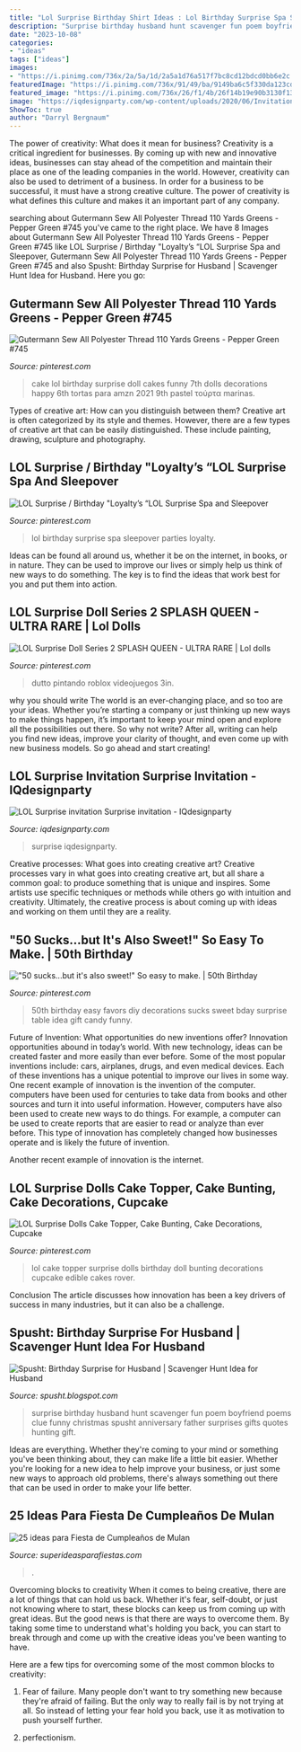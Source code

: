 ```yaml
---
title: "Lol Surprise Birthday Shirt Ideas : Lol Birthday Surprise Spa Sleepover Parties Loyalty"
description: "Surprise birthday husband hunt scavenger fun poem boyfriend poems clue funny christmas spusht anniversary father surprises gifts quotes hunting gift"
date: "2023-10-08"
categories:
- "ideas"
tags: ["ideas"]
images:
- "https://i.pinimg.com/736x/2a/5a/1d/2a5a1d76a517f7bc8cd12bdcd0bb6e2c.jpg"
featuredImage: "https://i.pinimg.com/736x/91/49/ba/9149ba6c5f330da123cda5d346a1bcc6.jpg"
featured_image: "https://i.pinimg.com/736x/26/f1/4b/26f14b19e90b3130f134907fca011596.jpg"
image: "https://iqdesignparty.com/wp-content/uploads/2020/06/Invitation-lol-surprise-scaled.jpg"
ShowToc: true
author: "Darryl Bergnaum"
---
```



The power of creativity: What does it mean for business?
Creativity is a critical ingredient for businesses. By coming up with new and innovative ideas, businesses can stay ahead of the competition and maintain their place as one of the leading companies in the world. However, creativity can also be used to detriment of a business. In order for a business to be successful, it must have a strong creative culture. The power of creativity is what defines this culture and makes it an important part of any company.

	

		
searching about Gutermann Sew All Polyester Thread 110 Yards Greens - Pepper Green #745 you've came to the right place. We have 8 Images about Gutermann Sew All Polyester Thread 110 Yards Greens - Pepper Green #745 like LOL Surprise / Birthday &quot;Loyalty’s “LOL Surprise Spa and Sleepover, Gutermann Sew All Polyester Thread 110 Yards Greens - Pepper Green #745 and also Spusht: Birthday Surprise for Husband | Scavenger Hunt Idea for Husband. Here you go:
		
    
## Gutermann Sew All Polyester Thread 110 Yards Greens - Pepper Green #745

<img loading=lazy src="https://i.pinimg.com/736x/26/f1/4b/26f14b19e90b3130f134907fca011596.jpg" onerror="this.onerror=null;this.src='https://tse3.mm.bing.net/th?id=OIP.ci-qguZMa3KvR8lwPUkhaQHaJE&amp;pid=15.1';" alt="Gutermann Sew All Polyester Thread 110 Yards Greens - Pepper Green #745">

_Source: pinterest.com_

>cake lol birthday surprise doll cakes funny 7th dolls decorations happy 6th tortas para amzn 2021 9th pastel τούρτα marinas. 

	

Types of creative art: How can you distinguish between them?
Creative art is often categorized by its style and themes. However, there are a few types of creative art that can be easily distinguished. These include painting, drawing, sculpture and photography.

    
## LOL Surprise / Birthday &quot;Loyalty’s “LOL Surprise Spa And Sleepover

<img loading=lazy src="https://i.pinimg.com/736x/91/49/ba/9149ba6c5f330da123cda5d346a1bcc6.jpg" onerror="this.onerror=null;this.src='https://tse3.mm.bing.net/th?id=OIP.OKTSXpwb3jNqSdidYv1Q2wHaFt&amp;pid=15.1';" alt="LOL Surprise / Birthday &quot;Loyalty’s “LOL Surprise Spa and Sleepover">

_Source: pinterest.com_

>lol birthday surprise spa sleepover parties loyalty. 

	

Ideas can be found all around us, whether it be on the internet, in books, or in nature. They can be used to improve our lives or simply help us think of new ways to do something. The key is to find the ideas that work best for you and put them into action.

    
## LOL Surprise Doll Series 2 SPLASH QUEEN - ULTRA RARE | Lol Dolls

<img loading=lazy src="https://i.pinimg.com/736x/b8/90/84/b8908416f120e853e01a9abb8540e2ec.jpg" onerror="this.onerror=null;this.src='https://tse3.mm.bing.net/th?id=OIP.Bhy-yjt0uviFTZ95fegvIQHaHa&amp;pid=15.1';" alt="LOL Surprise Doll Series 2 SPLASH QUEEN - ULTRA RARE | Lol dolls">

_Source: pinterest.com_

>dutto pintando roblox videojuegos 3in. 

	

why you should write
The world is an ever-changing place, and so too are your ideas. Whether you’re starting a company or just thinking up new ways to make things happen, it’s important to keep your mind open and explore all the possibilities out there. So why not write? After all, writing can help you find new ideas, improve your clarity of thought, and even come up with new business models. So go ahead and start creating!

    
## LOL Surprise Invitation Surprise Invitation - IQdesignparty

<img loading=lazy src="https://iqdesignparty.com/wp-content/uploads/2020/06/Invitation-lol-surprise-scaled.jpg" onerror="this.onerror=null;this.src='https://tse4.mm.bing.net/th?id=OIP.YGW9PT6RZ8nIE2u4eNRHqAHaFj&amp;pid=15.1';" alt="LOL Surprise invitation Surprise invitation - IQdesignparty">

_Source: iqdesignparty.com_

>surprise iqdesignparty. 

	

Creative processes: What goes into creating creative art?
Creative processes vary in what goes into creating creative art, but all share a common goal: to produce something that is unique and inspires. Some artists use specific techniques or methods while others go with intuition and creativity. Ultimately, the creative process is about coming up with ideas and working on them until they are a reality.

    
## &quot;50 Sucks...but It&#039;s Also Sweet!&quot; So Easy To Make. | 50th Birthday

<img loading=lazy src="https://s-media-cache-ak0.pinimg.com/736x/5a/9c/82/5a9c827ab4eafd6afc724e576953e9d6.jpg" onerror="this.onerror=null;this.src='https://tse4.mm.bing.net/th?id=OIP.VYugaO3kWW0OnbdEYuYZMAHaJ3&amp;pid=15.1';" alt="&quot;50 sucks...but it&#039;s also sweet!&quot; So easy to make. | 50th Birthday">

_Source: pinterest.com_

>50th birthday easy favors diy decorations sucks sweet bday surprise table idea gift candy funny. 

	

Future of Invention: What opportunities do new inventions offer?
Innovation opportunities abound in today’s world. With new technology, ideas can be created faster and more easily than ever before. Some of the most popular inventions include: cars, airplanes, drugs, and even medical devices. Each of these inventions has a unique potential to improve our lives in some way. 
One recent example of innovation is the invention of the computer. computers have been used for centuries to take data from books and other sources and turn it into useful information. However, computers have also been used to create new ways to do things. For example, a computer can be used to create reports that are easier to read or analyze than ever before. This type of innovation has completely changed how businesses operate and is likely the future of invention. 

Another recent example of innovation is the internet.

    
## LOL Surprise Dolls Cake Topper, Cake Bunting, Cake Decorations, Cupcake

<img loading=lazy src="https://i.pinimg.com/736x/2a/5a/1d/2a5a1d76a517f7bc8cd12bdcd0bb6e2c.jpg" onerror="this.onerror=null;this.src='https://tse2.mm.bing.net/th?id=OIP.1ls6Dq0To9c3-pnzakzoHwHaHa&amp;pid=15.1';" alt="LOL Surprise Dolls Cake Topper, Cake Bunting, Cake Decorations, Cupcake">

_Source: pinterest.com_

>lol cake topper surprise dolls birthday doll bunting decorations cupcake edible cakes rover. 

	

Conclusion
The article discusses how innovation has been a key drivers of success in many industries, but it can also be a challenge.

    
## Spusht: Birthday Surprise For Husband | Scavenger Hunt Idea For Husband

<img loading=lazy src="https://1.bp.blogspot.com/-gPryoN681Fs/T-Sa6MXQVEI/AAAAAAAAFR4/ozrpVPdqUaY/s1600/9+treasure+hunt+clue+&amp;+poem+for+kitchenaid.jpg" onerror="this.onerror=null;this.src='https://tse2.mm.bing.net/th?id=OIP.jEjynyh8B6Dq8E5pr_sOwgHaJO&amp;pid=15.1';" alt="Spusht: Birthday Surprise for Husband | Scavenger Hunt Idea for Husband">

_Source: spusht.blogspot.com_

>surprise birthday husband hunt scavenger fun poem boyfriend poems clue funny christmas spusht anniversary father surprises gifts quotes hunting gift. 

	

Ideas are everything. Whether they're coming to your mind or something you've been thinking about, they can make life a little bit easier. Whether you're looking for a new idea to help improve your business, or just some new ways to approach old problems, there's always something out there that can be used in order to make your life better.

    
## 25 Ideas Para Fiesta De Cumpleaños De Mulan

<img loading=lazy src="https://1.bp.blogspot.com/-_tdoeG4XbyQ/XwuWXKMe52I/AAAAAAAA1gI/tJggue0lkigHyn5ibiH1SG336Oo55uhrgCLcBGAsYHQ/s1600/ideas-decoracion-fiesta-mulan-cumpleanos-40.jpg" onerror="this.onerror=null;this.src='https://tse1.mm.bing.net/th?id=OIP.wPJCmGdZJFpWQvJ86OivfgHaJQ&amp;pid=15.1';" alt="25 ideas para Fiesta de Cumpleaños de Mulan">

_Source: superideasparafiestas.com_

>. 

	

Overcoming blocks to creativity
When it comes to being creative, there are a lot of things that can hold us back. Whether it's fear, self-doubt, or just not knowing where to start, these blocks can keep us from coming up with great ideas.
But the good news is that there are ways to overcome them. By taking some time to understand what's holding you back, you can start to break through and come up with the creative ideas you've been wanting to have.

Here are a few tips for overcoming some of the most common blocks to creativity:

1. Fear of failure. Many people don't want to try something new because they're afraid of failing. But the only way to really fail is by not trying at all. So instead of letting your fear hold you back, use it as motivation to push yourself further.

2. perfectionism.

